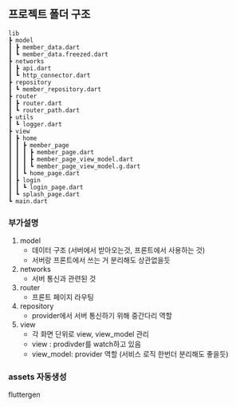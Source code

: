 ## 프로젝트 폴더 구조

```
lib
┣ model
┃ ┣ member_data.dart
┃ ┗ member_data.freezed.dart
┣ networks
┃ ┣ api.dart
┃ ┗ http_connector.dart
┣ repository
┃ ┗ member_repository.dart
┣ router
┃ ┣ router.dart
┃ ┗ router_path.dart
┣ utils
┃ ┗ logger.dart
┣ view
┃ ┣ home
┃ ┃ ┣ member_page
┃ ┃ ┃ ┣ member_page.dart
┃ ┃ ┃ ┣ member_page_view_model.dart
┃ ┃ ┃ ┗ member_page_view_model.g.dart
┃ ┃ ┗ home_page.dart
┃ ┣ login
┃ ┃ ┗ login_page.dart
┃ ┗ splash_page.dart
┗ main.dart
```

### 부가설명

1. model
   - 데이터 구조 (서버에서 받아오는것, 프론트에서 사용하는 것)
   - 서버랑 프론트에서 쓰는 거 분리해도 상관없을듯
2. networks
   - 서버 통신과 관련된 것
3. router
   - 프론트 페이지 라우팅
4. repository
   - provider에서 서버 통신하기 위해 중간다리 역할
5. view
   - 각 화면 단위로 view, view_model 관리
   - view : prodivder를 watch하고 있음
   - view_model: provider 역할
     (서비스 로직 한번더 분리해도 좋을듯)

### assets 자동생성

fluttergen
